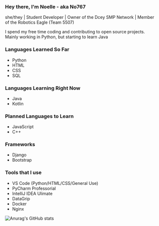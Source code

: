 ### Hey there, I'm Noelle - aka No767

she/they | Student Developer | Owner of the Dcey SMP Network | Member of the Robotics Eagle (Team 5507)

I spend my free time coding and contributing to open source projects. Mainly working in Python, but starting to learn Java

### Languages Learned So Far

- Python
- HTML
- CSS
- SQL

### Languages Learning Right Now

- Java
- Kotlin

### Planned Languages to Learn

- JavaScript
- C++

### Frameworks

- Django 
- Bootstrap

### Tools that I use

- VS Code (Python/HTML/CSS/General Use)
- PyCharm Professorial
- IntelliJ IDEA Ulimate
- DataGrip
- Docker
- Nginx

![Anurag's GitHub stats](https://github-readme-stats.vercel.app/api?username=No767&count_private=true&show_icons=true&theme=synthwave)


